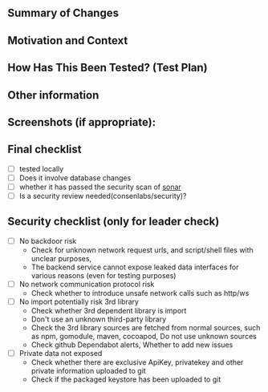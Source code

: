 ## Summary of Changes

<!--
  Required:
    - Enter a jira link for this PR.
-->

## Motivation and Context

<!--- Why is this change required? What problem does it solve? -->
<!--- If it fixes an open issue, please link to the issue here. -->

## How Has This Been Tested? (Test Plan)

<!--
  Required:
    - Please describe in detail how you tested your changes.
    - Include details of your testing environment, and the tests you ran to
    - See how your change affects other areas of the code, etc. -
    - Any useful notes explaining how best to test and verify.
    - Bonus points for screenshots and videos!
-->

## Other information

<!-- Any useful information. -->

## Screenshots (if appropriate):

## Final checklist

- [ ] tested locally
- [ ] Does it involve database changes
- [ ] whether it has passed the security scan of [sonar](https://sonarqube.tokenlon.im/)
- [ ] Is a security review needed(consenlabs/security)?

## Security checklist (only for leader check)

- [ ] No backdoor risk
  - Check for unknown network request urls, and script/shell files with unclear purposes,
  - The backend service cannot expose leaked data interfaces for various reasons (even for testing purposes)
- [ ] No network communication protocol risk
  - Check whether to introduce unsafe network calls such as http/ws
- [ ] No import potentially risk 3rd library
  - Check whether 3rd dependent library is import
  - Don't use an unknown third-party library
  - Check the 3rd library sources are fetched from normal sources, such as npm, gomodule, maven, cocoapod, Do not use unknown sources
  - Check github Dependabot alerts, Whether to add new issues
- [ ] Private data not exposed
  - Check whether there are exclusive ApiKey, privatekey and other private information uploaded to git
  - Check if the packaged keystore has been uploaded to git
